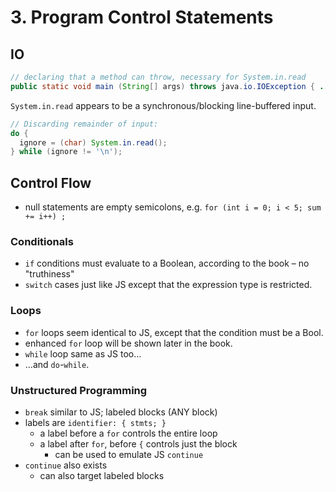 # 3. Program Control Statements

## IO

```java
// declaring that a method can throw, necessary for System.in.read
public static void main (String[] args) throws java.io.IOException { ... }
```

`System.in.read` appears to be a synchronous/blocking line-buffered input.

```java
// Discarding remainder of input:
do {
  ignore = (char) System.in.read();
} while (ignore != '\n');
```

## Control Flow

- null statements are empty semicolons, e.g. `for (int i = 0; i < 5; sum += i++) ;`

### Conditionals

- `if` conditions must evaluate to a Boolean, according to the book – no "truthiness"
- `switch` cases just like JS except that the expression type is restricted.

### Loops

- `for` loops seem identical to JS, except that the condition must be a Bool.
- enhanced `for` loop will be shown later in the book.
- `while` loop same as JS too…
- …and `do`-`while`.

### Unstructured Programming

- `break` similar to JS; labeled blocks (ANY block)
- labels are `identifier: { stmts; }`
  - a label before a `for` controls the entire loop
  - a label after `for`, before `{` controls just the block
    - can be used to emulate JS `continue`
- `continue` also exists
  - can also target labeled blocks

